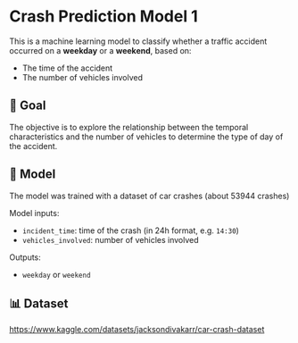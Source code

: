 # Crash Prediction Model 1

This is a machine learning model to classify whether a traffic accident occurred on a **weekday** or a **weekend**, based on:

- The time of the accident
- The number of vehicles involved

## 🚀 Goal

The objective is to explore the relationship between the temporal characteristics and the number of vehicles to determine the type of day of the accident.

## 🧠 Model

The model was trained with a dataset of car crashes (about 53944 crashes)

Model inputs:
- `incident_time`: time of the crash (in 24h format, e.g. `14:30`)
- `vehicles_involved`: number of vehicles involved

Outputs:
- `weekday` or `weekend`

## 📊 Dataset

https://www.kaggle.com/datasets/jacksondivakarr/car-crash-dataset
